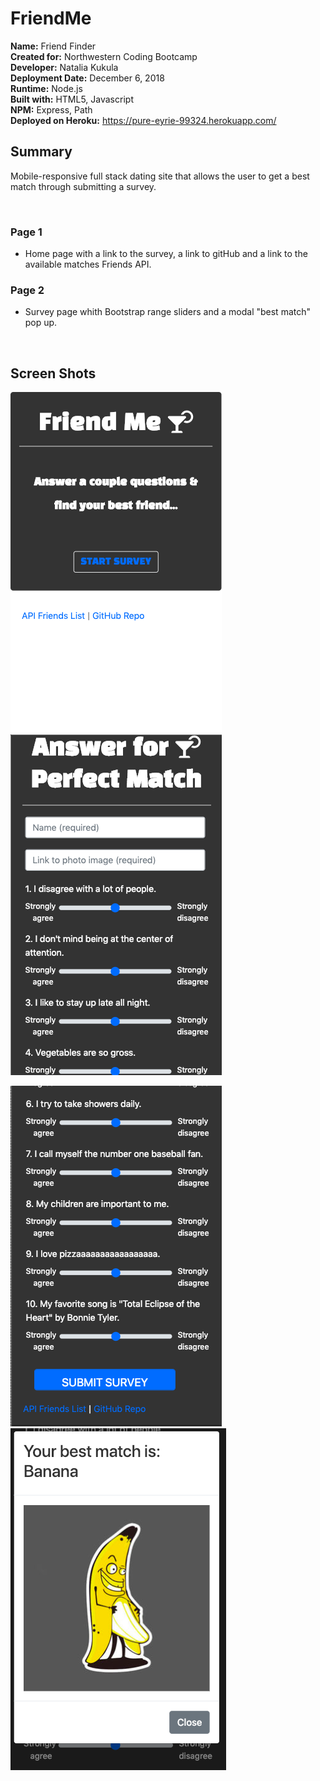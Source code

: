 # FriendMe
**Name:** Friend Finder \
**Created for:** Northwestern Coding Bootcamp \
**Developer:** Natalia Kukula \
**Deployment Date:**  December 6, 2018 \
**Runtime:** Node.js\
**Built with:** HTML5, Javascript \
**NPM:** Express, Path \
**Deployed on Heroku:** https://pure-eyrie-99324.herokuapp.com/


## Summary
Mobile-responsive full stack dating site that allows the user to get a best match through submitting a survey.

&nbsp;

### Page 1
 - Home page with a link to the survey, a link to gitHub and a link to the available matches Friends API.
### Page 2
 - Survey page whith Bootstrap range sliders and a modal "best match" pop up.

&nbsp;

## Screen Shots
![Mobile Screen 1](images/1.png)
![Mobile Screen 2](images/2.png)

![Mobile Screen 3](images/3.png)
![Mobile Screen 4](images/4.png)

